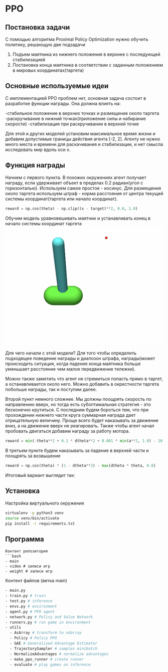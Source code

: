 # PPO

## Постановка задачи
С помощью алгоритма Proximal Policy Optimization нужно обучить политику, решающую две подзадачи

1. Подъем маятника из нижнего положения в верхнее с последующей стабилизацией 
2. Постановка конца маятника в соответствии с заданным положением в мировых координатах(таргета)

## Основные используемые идеи
С имплементацией PPO проблем нет, основная задача состоит в разработке функции награды. Она должна влиять на:  

-стабильное положение в верхних точках и размещение около таргета
-раскручивание в нижний точках(приложение силы и набирание скорости)
-стабилизация при раскручивании в верхней точке

Для этой и других моделей установим максимальное время жизни и добавим допустимые границы действия агента [-2, 2]. Агенту не нужно много места и времени для раскачивания и стабилизации, и нет смысла исследовать мир вдоль оси x.

## Функция награды
Начнем с первого пункта. В похожих окружениях агент получает награду, если удерживает объект в пределах 0.2 радиан(угол с горизонталью). Используем самое простое - косинус. Для размещения около таргета используем штраф - норма расстояния от центра текущей системы координат(таргета или начало координат).
```python
reward = np.cos(theta) - np.clip((x - target)**2, 0.0, 1.0)
```
Обучим модель уравновешивать маятник и устанавливать конец в начало системы координат таргета
[![Watch the video](https://github.com/Pikudan/PPO/blob/4c8ac915d27fe7b9a70a311848ba6a1ba831d021/video/%D1%83%D1%80%D0%B0%D0%B2%D0%BD%D0%BE%D0%B2%D0%B5%D1%88%D0%B8%D0%B2%D0%B0%D0%BD%D0%B8%D0%B5.jpg)](https://github.com/Pikudan/PPO/blob/903966790292efba3ba0ebc042a8e169e6d716ec/video/%D1%83%D1%80%D0%B0%D0%B2%D0%BD%D0%BE%D0%B2%D0%B5%D1%88%D0%B8%D0%B2%D0%B0%D0%BD%D0%B8%D0%B5.mov)



Для чего начали с этой модели? Для того чтобы определить подходящее поведение награды и диапозон штрафа, награды(может происходить ситуация, когда падение конца маятника больше уменьшает расстояние чем малое передвижение тележки).

Можно также заметить что агент не стремиться попасть прямо в таргет, а останавливается около него. Можно добавить в окрестности таргета побольше награды, так и поступим далее.

Второй пункт немного сложнее. Мы должны поощрять скорость по направлению вверх, но тогда есть субоптимальная стратегия -  это бесконечно крутиться. C последним будем бороться тем, что при прохождении нижнего части круга суммарная награда дает отрицательную величину. Проще всего будет наказывать за движение вниз, а на движение вверх не реагировать. Также чтобы агент начал пробовать двигаться добавим награду за работу мотора.
```python
reward = min(-theta**2 + 0.1 * dtheta**2 + 0.001 * min(a**2, 1.0) - 10.0, 0.0) + np.exp(-(x - target)**2)
```
В третьем пункте будем наказывать за падение в верхней части и поощрять за возвышение
```python
reward = np.cos(theta) * (1 - dtheta**2) - max(dtheta * theta, 0.0)
```

Итоговый вариант выглядит так:


## Установка

Настройка виртуального окружения
```bash
virtualenv -p python3 venv
source venv/bin/activate
pip install -r requirements.txt
```

## Программа
```
Контент репозитория
```bash
- main
- video # записи игр
- weight # записи игр
```
Контент файлов (ветка main)
```bash
- main.py
- train.py # train
- test.py # inference 
- envs.py # environment
- agent.py # PPO agent
- network.py # Policy and Value Network
- runners.py # run game in environment
- utils
  - AsArray # transform to ndarray
  - Policy # Policy PPO
  - GAE # Generalized Advantage Estimator
  - TrajectorySampler # samples minibatch
  - NormalizeAdvantages # normalize advantages
  - make_ppo_runner # create runner
  - evaluate # play games on inference
```

